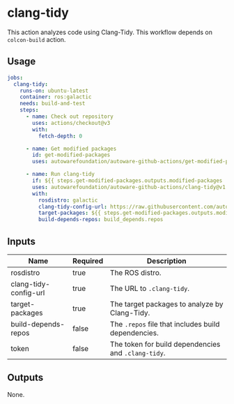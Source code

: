 # clang-tidy

This action analyzes code using Clang-Tidy.
This workflow depends on `colcon-build` action.

## Usage

```yaml
jobs:
  clang-tidy:
    runs-on: ubuntu-latest
    container: ros:galactic
    needs: build-and-test
    steps:
      - name: Check out repository
        uses: actions/checkout@v3
        with:
          fetch-depth: 0

      - name: Get modified packages
        id: get-modified-packages
        uses: autowarefoundation/autoware-github-actions/get-modified-packages@v1

      - name: Run clang-tidy
        if: ${{ steps.get-modified-packages.outputs.modified-packages != '' }}
        uses: autowarefoundation/autoware-github-actions/clang-tidy@v1
        with:
          rosdistro: galactic
          clang-tidy-config-url: https://raw.githubusercontent.com/autowarefoundation/autoware/main/.clang-tidy
          target-packages: ${{ steps.get-modified-packages.outputs.modified-packages }}
          build-depends-repos: build_depends.repos
```

## Inputs

| Name                  | Required | Description                                         |
| --------------------- | -------- | --------------------------------------------------- |
| rosdistro             | true     | The ROS distro.                                     |
| clang-tidy-config-url | true     | The URL to `.clang-tidy`.                           |
| target-packages       | true     | The target packages to analyze by Clang-Tidy.       |
| build-depends-repos   | false    | The `.repos` file that includes build dependencies. |
| token                 | false    | The token for build dependencies and `.clang-tidy`. |

## Outputs

None.
